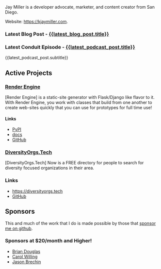 Jay Miller is a developer advocate, marketer, and content creator from San Diego.

Website: <https://kjaymiller.com>.

### Latest Blog Post - [{{latest_blog_post.title}}]({{latest_blog_post.link}})

### Latest Conduit Episode - [{{latest_podcast_post.title}}]({{latest_podcast_post.link}})
{{latest_podcast_post.subtitle}}

## Active Projects

### [Render Engine](https://render-engine.readthedocs.io)
[Render Engine] is a static-site generator with Flask/Django like flavor to it.
With Render Engine, you work with classes that build from one another to create
web-sites quickly that you can use for prototypes for full time use!

#### Links
- [PyPI](https://pypi.org/project/render-engine)
- [docs](https://render-engine.readthedocs.io)
- [GitHub](https://github.com/kjaymiller/render_engine)

### [DiversityOrgs.Tech](https://diversityorgs.tech)
[DiversityOrgs.Tech] Now is a FREE directory for people to search for diversity focused organizations in their area.

### Links
- <https://diversityorgs.tech>
- [GitHub](https://github.com/kjaymiller/diversity-orgs-tech)

## Sponsors
This and much of the work that I do is made possible by those that [sponsor me
on github](https://github.com/sponsors/kjaymiller).

### Sponsors at $20/month and Higher!
- [Brian Douglas](https://github.com/bdougie)
- [Carol Willing](https://github.com/willingc)
- [Jason Brechin](https://github.com/brechin)
